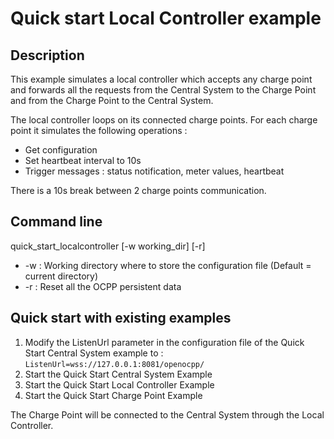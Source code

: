 # Quick start Local Controller example

## Description

This example simulates a local controller which accepts any charge point and forwards all the requests from the Central System to the Charge Point and from the Charge Point to the Central System.

The local controller loops on its connected charge points. For each charge point it simulates the following operations :

* Get configuration
* Set heartbeat interval to 10s
* Trigger messages : status notification, meter values, heartbeat

There is a 10s break between 2 charge points communication.

## Command line

quick_start_localcontroller [-w working_dir] [-r]

* -w : Working directory where to store the configuration file (Default = current directory)
* -r : Reset all the OCPP persistent data

## Quick start with existing examples

1. Modify the ListenUrl parameter in the configuration file of the Quick Start Central System example to : ```ListenUrl=wss://127.0.0.1:8081/openocpp/```
2. Start the Quick Start Central System Example
3. Start the Quick Start Local Controller Example
4. Start the Quick Start Charge Point Example

The Charge Point will be connected to the Central System through the Local Controller.
